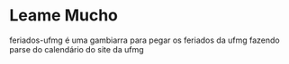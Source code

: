 # Leame Mucho

feriados-ufmg é uma gambiarra para pegar os feriados da ufmg fazendo parse do calendário do site da ufmg
